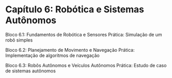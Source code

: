 # Capítulo 6: Robótica e Sistemas Autônomos

Bloco 6.1: Fundamentos de Robótica e Sensores
Prática: Simulação de um robô simples

Bloco 6.2: Planejamento de Movimento e Navegação
Prática: Implementação de algoritmos de navegação

Bloco 6.3: Robôs Autônomos e Veículos Autônomos
Prática: Estudo de caso de sistemas autônomos